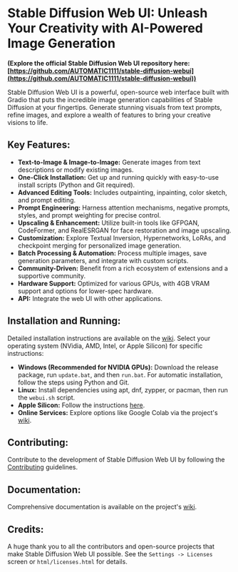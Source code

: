 # Stable Diffusion Web UI: Unleash Your Creativity with AI-Powered Image Generation

**(Explore the official Stable Diffusion Web UI repository here: [https://github.com/AUTOMATIC1111/stable-diffusion-webui](https://github.com/AUTOMATIC1111/stable-diffusion-webui))**

Stable Diffusion Web UI is a powerful, open-source web interface built with Gradio that puts the incredible image generation capabilities of Stable Diffusion at your fingertips.  Generate stunning visuals from text prompts, refine images, and explore a wealth of features to bring your creative visions to life.

## Key Features:

*   **Text-to-Image & Image-to-Image:** Generate images from text descriptions or modify existing images.
*   **One-Click Installation:**  Get up and running quickly with easy-to-use install scripts (Python and Git required).
*   **Advanced Editing Tools:** Includes outpainting, inpainting, color sketch, and prompt editing.
*   **Prompt Engineering:**  Harness attention mechanisms, negative prompts, styles, and prompt weighting for precise control.
*   **Upscaling & Enhancement:** Utilize built-in tools like GFPGAN, CodeFormer, and RealESRGAN for face restoration and image upscaling.
*   **Customization:**  Explore Textual Inversion, Hypernetworks, LoRAs, and checkpoint merging for personalized image generation.
*   **Batch Processing & Automation:** Process multiple images, save generation parameters, and integrate with custom scripts.
*   **Community-Driven:** Benefit from a rich ecosystem of extensions and a supportive community.
*   **Hardware Support:** Optimized for various GPUs, with 4GB VRAM support and options for lower-spec hardware.
*   **API:** Integrate the web UI with other applications.

## Installation and Running:

Detailed installation instructions are available on the [wiki](https://github.com/AUTOMATIC1111/stable-diffusion-webui/wiki). Select your operating system (NVidia, AMD, Intel, or Apple Silicon) for specific instructions:

*   **Windows (Recommended for NVIDIA GPUs):** Download the release package, run `update.bat`, and then `run.bat`.  For automatic installation, follow the steps using Python and Git.
*   **Linux:** Install dependencies using apt, dnf, zypper, or pacman, then run the `webui.sh` script.
*   **Apple Silicon:** Follow the instructions [here](https://github.com/AUTOMATIC1111/stable-diffusion-webui/wiki/Installation-on-Apple-Silicon).
*   **Online Services:** Explore options like Google Colab via the project's [wiki](https://github.com/AUTOMATIC1111/stable-diffusion-webui/wiki/Online-Services).

## Contributing:

Contribute to the development of Stable Diffusion Web UI by following the [Contributing](https://github.com/AUTOMATIC1111/stable-diffusion-webui/wiki/Contributing) guidelines.

## Documentation:

Comprehensive documentation is available on the project's [wiki](https://github.com/AUTOMATIC1111/stable-diffusion-webui/wiki).

## Credits:

A huge thank you to all the contributors and open-source projects that make Stable Diffusion Web UI possible. See the  `Settings -> Licenses` screen or `html/licenses.html` for details.